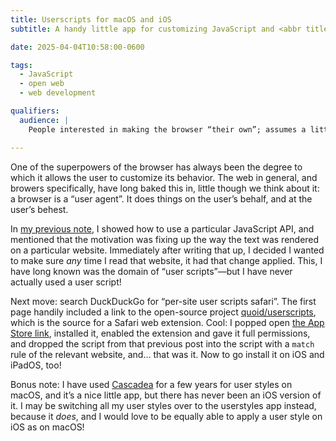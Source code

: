 ```yaml
---
title: Userscripts for macOS and iOS
subtitle: A handy little app for customizing JavaScript and <abbr title="cascading style sheets">CSS</abbr>.

date: 2025-04-04T10:58:00-0600

tags:
  - JavaScript
  - open web
  - web development

qualifiers:
  audience: |
    People interested in making the browser “their own”; assumes a little bit of knowledge (but only a little!) about JavaScript and <abbr title="cascading style sheets">CSS</abbr>.

---
```


One of the superpowers of the browser has always been the degree to which it allows the user to customize its behavior. The web in general, and browers specifically, have long baked this in, little though we think about it: a browser is a “user agent”. It does things on the user’s behalf, and at the user’s behest.

In [my previous note][prev], I showed how to use a particular JavaScript <abbr>API</abbr>, and mentioned that the motivation was fixing up the way the text was rendered on a particular website. Immediately after writing that up, I decided I wanted to make sure *any* time I read that website, it had that change applied. This, I have long known was the domain of “user scripts”—but I have never actually used a user script!

[prev]: https://v5.chriskrycho.com/notes/nodewalker-in-javascript/

Next move: search DuckDuckGo for “per-site user scripts safari”. The first page handily included a link to the open-source project [quoid/userscripts][qu], which is the source for a Safari web extension. Cool: I popped open [the App Store link][app], installed it, enabled the extension and gave it full permissions, and dropped the script from that previous post into the script with a `match` rule of the relevant website, and… that was it. Now to go install it on iOS and iPadOS, too!

[qu]: https://github.com/quoid/userscripts
[app]: https://itunes.apple.com/us/app/userscripts/id1463298887

Bonus note: I have used [Cascadea][c] for a few years for user styles on macOS, and it’s a nice little app, but there has never been an iOS version of it. I may be switching all my user styles over to the userstyles app instead, because it *does*, and I would love to be equally able to apply a user style on iOS as on macOS!

[c]: https://cascadea.app
